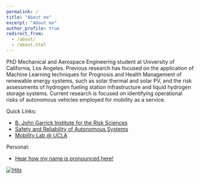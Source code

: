 ```yaml
---
permalink: /
title: "About me"
excerpt: "About me"
author_profile: true
redirect_from: 
  - /about/
  - /about.html
---
```


PhD Mechanical and Aerospace Engineering student at University of California, Los Angeles. Previous research has focused on the application of Machine Learning techniques for Prognosis and Health Management of renewable energy systems, such as solar thermal and solar PV, and the risk assessments of hydrogen fueling station infrastructure and liquid hydrogen storage systems. Current research is focused on identifying operational risks of autonomous vehicles employed for mobility as a service.

Quick Links: 
* [B. John Garrick Institute for the Risk Sciences](https://www.risksciences.ucla.edu/)
* [Safety and Reliability of Autonomous Systems](https://www.risksciences.ucla.edu/saras) 
* [Mobility Lab @ UCLA](https://mobility-lab.seas.ucla.edu/) 

Personal:
* [Hear how my name is pronounced here!](https://namedrop.io/camilacorrea) 

[![Hits](https://hits.seeyoufarm.com/api/count/incr/badge.svg?url=https%3A%2F%2Fcamcorreajullian.github.io&count_bg=%2308ACB4&title_bg=%23555555&icon=&icon_color=%23E7E7E7&title=hits&edge_flat=false)](https://hits.seeyoufarm.com)
